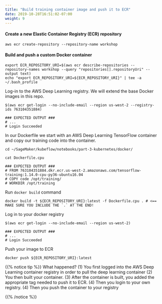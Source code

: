 ```yaml
---
title: "Build training container image and push it to ECR"
date: 2019-10-28T16:51:02-07:00
weight: 9
---
```


#### Create a new Elastic Container Registry (ECR) repository
```
aws ecr create-repository --repository-name workshop
```


#### Build and push a custom Docker container
```
export ECR_REPOSITORY_URI=$(aws ecr describe-repositories --repository-names workshop --query "repositories[].repositoryUri" --output text)
echo "export ECR_REPOSITORY_URI=${ECR_REPOSITORY_URI}" | tee -a ~/.bash_profile
```


Log-in to the AWS Deep Learning registry.  We will extend the base Docker images in this repo.
```
$(aws ecr get-login --no-include-email --region us-west-2 --registry-ids 763104351884)

```
```
### EXPECTED OUTPUT ###
# ...
# Login Succeeded
```

In our Dockerfile we start with an AWS Deep Learning TensorFlow container and copy our training code into the container.

```
cd ~/SageMaker/kubeflow/notebooks/part-3-kubernetes/docker/

cat Dockerfile.cpu

```
```
### EXPECTED OUTPUT ###
# FROM 763104351884.dkr.ecr.us-west-2.amazonaws.com/tensorflow-training:1.14.0-cpu-py36-ubuntu16.04
# COPY code /opt/training/
# WORKDIR /opt/training
```

Run `docker build` command
```
docker build -t ${ECR_REPOSITORY_URI}:latest -f Dockerfile.cpu . # <== MAKE SURE YOU INCLUDE THE `.` AT THE END!

```

Log in to your docker registry
```
$(aws ecr get-login --no-include-email --region us-west-2)

```
```
### EXPECTED OUTPUT ###
# ...
# Login Succeeded
```

Push your image to ECR

```
docker push ${ECR_REPOSITORY_URI}:latest

```

{{% notice tip %}}
What happened?
(1) You first logged into the AWS Deep Learning container registry in order to pull the deep learning container (2) You then built your container. (3) After the container is built, you added the appropriate tag needed to push it to ECR. (4) Then you login to your own registry. (4) Then you push the container to your registry

{{% /notice %}}
